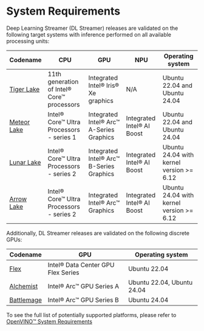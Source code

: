 # System Requirements

Deep Learning Streamer (DL Streamer) releases are
validated on the following target systems with inference performed on
all available processing units:


 Codename    | CPU                                        | GPU                                      | NPU                        | Operating system
-------------|--------------------------------------------|------------------------------------------|----------------------------|---------------------------------------------
 [Tiger Lake](https://www.intel.com/content/www/us/en/products/platforms/details/tiger-lake-h.html)  | 11th generation of Intel® Core™ processors | Integrated Intel® Iris® Xe graphics      | N/A                        | Ubuntu 22.04 and Ubuntu 24.04
 [Meteor Lake](https://www.intel.com/content/www/us/en/ark/products/codename/90353/products-formerly-meteor-lake.html) | Intel® Core™ Ultra Processors - series 1   | Integrated Intel® Arc™ A-Series Graphics | Integrated Intel® AI Boost | Ubuntu 22.04 and Ubuntu 24.04
[Lunar Lake](https://www.intel.com/content/www/us/en/ark/products/codename/213792/products-formerly-lunar-lake.html)  | Intel® Core™ Ultra Processors - series 2   | Integrated Intel® Arc™ B-Series Graphics | Integrated Intel® AI Boost | Ubuntu 24.04 with kernel version &gt;= 6.12
 [Arrow Lake](https://www.intel.com/content/www/us/en/ark/products/codename/225837/products-formerly-arrow-lake.html)  | Intel® Core™ Ultra Processors - series 2   | Integrated Intel® Arc™ Graphics          | Integrated Intel® AI Boost | Ubuntu 24.04 with kernel version &gt;= 6.12

Additionally, DL Streamer releases are validated on the following
discrete GPUs:

 Codename   | GPU                                | Operating system
------------|------------------------------------|----------------------------
 [Flex](https://www.intel.com/content/www/us/en/ark/products/series/230021/intel-data-center-gpu-flex-series.html)       | Intel® Data Center GPU Flex Series | Ubuntu 22.04
 [Alchemist](https://www.intel.com/content/www/us/en/products/details/discrete-gpus/arc/arc-a-series/products.html)  | Intel® Arc™ GPU Series A           | Ubuntu 22.04, Ubuntu 24.04
 [Battlemage](https://www.intel.com/content/www/us/en/ark/products/series/240391/intel-arc-b-series-graphics.html) | Intel® Arc™ GPU Series B           | Ubuntu 24.04

To see the full list of potentially supported platforms, please refer to
[OpenVINO™ System Requirements](https://www.intel.com/content/www/us/en/developer/tools/openvino-toolkit/system-requirements.html)
